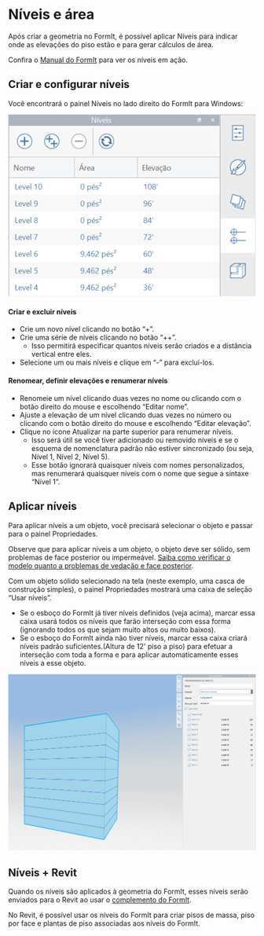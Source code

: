 # Níveis e área

Após criar a geometria no FormIt, é possível aplicar Níveis para indicar onde as elevações do piso estão e para gerar cálculos de área.

Confira o [Manual do FormIt](../formit-primer/part-i/adding-floors-with-levels.md) para ver os níveis em ação.

## Criar e configurar níveis

Você encontrará o painel Níveis no lado direito do FormIt para Windows:

![](../.gitbook/assets/20191217-levels-panel-1.png)

#### Criar e excluir níveis

* Crie um novo nível clicando no botão “+”.
* Crie uma série de níveis clicando no botão “++”.
   * Isso permitirá especificar quantos níveis serão criados e a distância vertical entre eles.
* Selecione um ou mais níveis e clique em “-” para excluí-los.

#### Renomear, definir elevações e renumerar níveis

* Renomeie um nível clicando duas vezes no nome ou clicando com o botão direito do mouse e escolhendo “Editar nome”.
* Ajuste a elevação de um nível clicando duas vezes no número ou clicando com o botão direito do mouse e escolhendo “Editar elevação”.
* Clique no ícone Atualizar na parte superior para renumerar níveis.
   * Isso será útil se você tiver adicionado ou removido níveis e se o esquema de nomenclatura padrão não estiver sincronizado \(ou seja, Nível 1, Nível 2, Nível 5\).
   * Esse botão ignorará quaisquer níveis com nomes personalizados, mas renumerará quaisquer níveis com o nome que segue a sintaxe “Nível 1”.

## Aplicar níveis

Para aplicar níveis a um objeto, você precisará selecionar o objeto e passar para o painel Propriedades.

Observe que para aplicar níveis a um objeto, o objeto deve ser sólido, sem problemas de face posterior ou impermeável. [Saiba como verificar o modelo quanto a problemas de vedação e face posterior](https://formit.autodesk.com/blog/post/repairing-solid-models).

Com um objeto sólido selecionado na tela \(neste exemplo, uma casca de construção simples\), o painel Propriedades mostrará uma caixa de seleção “Usar níveis”.

* Se o esboço do FormIt já tiver níveis definidos \(veja acima\), marcar essa caixa usará todos os níveis que farão interseção com essa forma \(ignorando todos os que sejam muito altos ou muito baixos\).
* Se o esboço do FormIt ainda não tiver níveis, marcar essa caixa criará níveis padrão suficientes.\(Altura de 12' piso a piso\) para efetuar a interseção com toda a forma e para aplicar automaticamente esses níveis a esse objeto.

![](../.gitbook/assets/20191217-properties-panel.png)

## Níveis + Revit

Quando os níveis são aplicados à geometria do FormIt, esses níveis serão enviados para o Revit ao usar o [complemento do FormIt](https://formit.autodesk.com/page/formit-revit).

No Revit, é possível usar os níveis do FormIt para criar pisos de massa, piso por face e plantas de piso associadas aos níveis do FormIt.



